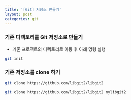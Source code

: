```yaml
---
title: '[Git] 저장소 만들기'
layout: post
categories: git
---
```


### 기존 디렉토리를 Git 저장소로 만들기
- 기존 프로젝트의 디렉토리로 이동 후 아래 명령 실행

```bash
git init
```

### 기존 저장소를 clone 하기
```bash
git clone https://gitbub.com/libgit2/libgit2
```
```bash
git clone https://gitbub.com/libgit2/libgit2 mylibgit2
```
